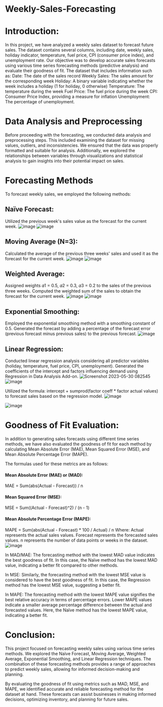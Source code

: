 # Weekly-Sales-Forecasting
# Introduction:
In this project, we have analyzed a weekly sales dataset to forecast future sales. The dataset contains several columns, including date, weekly sales, holiday indicator, temperature, fuel price, CPI (consumer price index), and unemployment rate. Our objective was to develop accurate sales forecasts using various time series forecasting methods (predictive analysis) and evaluate their goodness of fit. 
The dataset that includes information such as:
Date: The date of the sales record
Weekly Sales: The sales amount for the corresponding week
Holiday: A binary variable indicating whether the week includes a holiday (1 for holiday, 0 otherwise)
Temperature: The temperature during the week
Fuel Price: The fuel price during the week
CPI: Consumer Price Index, providing a measure for inflation
Unemployment: The percentage of unemployment. 
# Data Analysis and Preprocessing
Before proceeding with the forecasting, we conducted data analysis and preprocessing steps. This included examining the dataset for missing values, outliers, and inconsistencies. We ensured that the data was properly formatted and suitable for analysis. Additionally, we explored the relationships between variables through visualizations and statistical analysis to gain insights into their potential impact on sales.

# Forecasting Methods
To forecast weekly sales, we employed the following methods:

## Naïve Forecast:
Utilized the previous week's sales value as the forecast for the current week.
![image](https://github.com/JeevanBhargav/Weekly-Sales-Forecasting/assets/130612387/0d8d3503-eacf-4d4c-b139-54f7db8438b1)
![image](https://github.com/JeevanBhargav/Weekly-Sales-Forecasting/assets/130612387/0ea331b3-9669-4202-b1f1-64adcf8e4a59)

## Moving Average (N=3):
Calculated the average of the previous three weeks' sales and used it as the forecast for the current week.
![image](https://github.com/JeevanBhargav/Weekly-Sales-Forecasting/assets/130612387/53debf89-9769-4020-9f13-a7974c53708e)
![image](https://github.com/JeevanBhargav/Weekly-Sales-Forecasting/assets/130612387/99590630-f65c-4bf7-b988-98b29d0e9be3)

## Weighted Average:
Assigned weights 𝛼1 = 0.5, 𝛼2 = 0.3, 𝛼3 = 0.2 to the sales of the previous three weeks.
Computed the weighted sum of the sales to obtain the forecast for the current week.
![image](https://github.com/JeevanBhargav/Weekly-Sales-Forecasting/assets/130612387/9c6ced71-f6be-4f1f-a95e-6e5515c254e6)
![image](https://github.com/JeevanBhargav/Weekly-Sales-Forecasting/assets/130612387/d5112138-7f30-4797-8e94-321f1a8c987c)

## Exponential Smoothing:
Employed the exponential smoothing method with a smoothing constant of 0.5.
Generated the forecast by adding a percentage of the forecast error (previous forecast minus previous sales) to the previous forecast.
![image](https://github.com/JeevanBhargav/Weekly-Sales-Forecasting/assets/130612387/a460d7a7-2ae0-4cce-897d-65ac59f61e71)

## Linear Regression:
Conducted linear regression analysis considering all predictor variables (holiday, temperature, fuel price, CPI, unemployment).
Generated the coefficients of the intercept and factors influencing demand using Regression in Data Analysis Add-on.
![Screenshot 2023-05-30 082545](https://github.com/JeevanBhargav/Weekly-Sales-Forecasting/assets/130612387/7e5ce238-b7ce-4b98-bf79-25c902f05350)
![image](https://github.com/JeevanBhargav/Weekly-Sales-Forecasting/assets/130612387/3589def5-50e9-4920-a376-c6abd103f400)

Utilized the formula: intercept + sumprod(factor coeff * factor actual values) to forecast sales based on the regression model.
![image](https://github.com/JeevanBhargav/Weekly-Sales-Forecasting/assets/130612387/9dd41a5d-c5f2-486f-93ed-de2e1a8ce03e)

![image](https://github.com/JeevanBhargav/Weekly-Sales-Forecasting/assets/130612387/f894e186-cbf2-4cd2-b15f-ad24bf597f57)
# Goodness of Fit Evaluation:
In addition to generating sales forecasts using different time series methods, we have also evaluated the goodness of fit for each method by calculating Mean Absolute Error (MAE), Mean Squared Error (MSE), and Mean Absolute Percentage Error (MAPE).

The formulas used for these metrics are as follows:
#### Mean Absolute Error (MAE) or (MAD):
MAE = Sum(abs(Actual - Forecast)) / n
#### Mean Squared Error (MSE):
MSE = Sum((Actual - Forecast)^2) / (n - 1)
#### Mean Absolute Percentage Error (MAPE):
MAPE = Sum(abs(Actual - Forecast) * 100 / Actual) / n
Where:
Actual represents the actual sales values.
Forecast represents the forecasted sales values.
n represents the number of data points or weeks in the dataset.
![image](https://github.com/JeevanBhargav/Weekly-Sales-Forecasting/assets/130612387/842e69c0-d76a-4982-a127-32a6bcd4b3e0)

In MAD/MAE: The forecasting method with the lowest MAD value indicates the best goodness of fit. In this case, the Naïve method has the lowest MAD value, indicating a better fit compared to other methods.

In MSE: Similarly, the forecasting method with the lowest MSE value is considered to have the best goodness of fit. In this case, the Regression method has the lowest MSE value, suggesting a better fit.

In MAPE: The forecasting method with the lowest MAPE value signifies the best relative accuracy in terms of percentage errors. Lower MAPE values indicate a smaller average percentage difference between the actual and forecasted values. Here, the Naïve method has the lowest MAPE value, indicating a better fit.


# Conclusion:
This project focused on forecasting weekly sales using various time series methods. We explored the Naïve Forecast, Moving Average, Weighted Average, Exponential Smoothing, and Linear Regression techniques. The combination of these forecasting methods provides a range of approaches to predict weekly sales, allowing for informed decision-making and planning.

By evaluating the goodness of fit using metrics such as MAD, MSE, and MAPE, we identified accurate and reliable forecasting method for the dataset at hand. These forecasts can assist businesses in making informed decisions, optimizing inventory, and planning for future sales.




